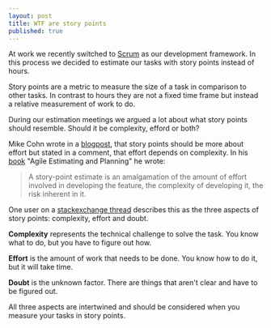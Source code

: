 ```yaml
---
layout: post
title: WTF are story points
published: true
---
```


At work we recently switched to [Scrum](https://en.wikipedia.org/wiki/Scrum_(development)) as our development framework. In this process we decided to estimate our tasks with story points instead of hours.

Story points are a metric to measure the size of a task in comparison to other tasks. In contrast to hours they are not a fixed time frame but instead a relative measurement of work to do.

During our estimation meetings we argued a lot about what story points should resemble. Should it be complexity, efford or both?

Mike Cohn wrote in a [blogpost](http://www.mountaingoatsoftware.com/blog/its-effort-not-complexity), that story points should be more about effort but stated in a comment, that effort depends on complexity. In his [book](http://www.amazon.com/Agile-Estimating-Planning-Mike-Cohn/dp/0131479415/ref=sr_1_1?ie=UTF8&qid=1403210360&sr=8-1&keywords=Agile+Estimating+and+Planning) "Agile Estimating and Planning" he wrote:
> A story-point estimate is an amalgamation of the amount of effort involved in developing the feature, the complexity of developing it, the risk inherent in it.

One user on a [stackexchange thread](http://pm.stackexchange.com/questions/2765/why-use-story-points-instead-of-hours-for-estimating) describes this as the three aspects of story points: complexity, effort and doubt.

**Complexity** represents the technical challenge to solve the task. You know what to do, but you have to figure out how.

**Effort** is the amount of work that needs to be done. You know how to do it, but it will take time.

**Doubt** is the unknown factor. There are things that aren't clear and have to be figured out.

All three aspects are intertwined and should be considered when you measure your tasks in story points.
